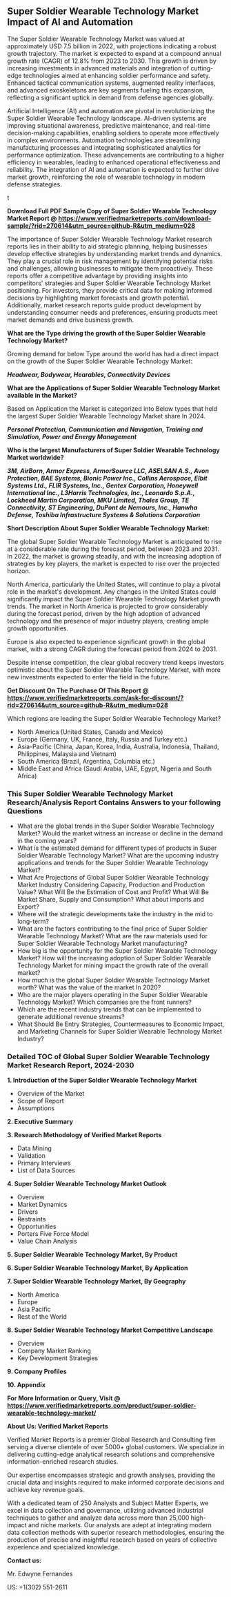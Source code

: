 <h2>Super Soldier Wearable Technology Market Impact of AI and Automation</h2><p>The Super Soldier Wearable Technology Market was valued at approximately USD 7.5 billion in 2022, with projections indicating a robust growth trajectory. The market is expected to expand at a compound annual growth rate (CAGR) of 12.8% from 2023 to 2030. This growth is driven by increasing investments in advanced materials and integration of cutting-edge technologies aimed at enhancing soldier performance and safety. Enhanced tactical communication systems, augmented reality interfaces, and advanced exoskeletons are key segments fueling this expansion, reflecting a significant uptick in demand from defense agencies globally.</p><p>Artificial Intelligence (AI) and automation are pivotal in revolutionizing the Super Soldier Wearable Technology landscape. AI-driven systems are improving situational awareness, predictive maintenance, and real-time decision-making capabilities, enabling soldiers to operate more effectively in complex environments. Automation technologies are streamlining manufacturing processes and integrating sophisticated analytics for performance optimization. These advancements are contributing to a higher efficiency in wearables, leading to enhanced operational effectiveness and reliability. The integration of AI and automation is expected to further drive market growth, reinforcing the role of wearable technology in modern defense strategies.</p>t</p><p id="" class=""><strong>Download Full PDF Sample Copy of Super Soldier Wearable Technology Market Report @ <a href="https://www.verifiedmarketreports.com/download-sample/?rid=270614&utm_source=github-R&utm_medium=028" target="_blank">https://www.verifiedmarketreports.com/download-sample/?rid=270614&utm_source=github-R&utm_medium=028</a></strong></p><p>The importance of&nbsp;Super Soldier Wearable Technology Market research reports lies in their ability to aid strategic planning, helping businesses develop effective strategies by understanding market trends and dynamics. They play a crucial role in risk management by identifying potential risks and challenges, allowing businesses to mitigate them proactively. These reports offer a competitive advantage by providing insights into competitors' strategies and Super Soldier Wearable Technology Market positioning. For investors, they provide critical data for making informed decisions by highlighting market forecasts and growth potential. Additionally, market research reports guide product development by understanding consumer needs and preferences, ensuring products meet market demands and drive business growth.</p><p><strong>What are the&nbsp;Type driving the growth of the Super Soldier Wearable Technology Market?</strong></p><p id="" class="">Growing demand for below Type around the world has had a direct impact on the growth of the Super Soldier Wearable Technology Market:</p><em><strong>Headwear, Bodywear, Hearables, Connectivity Devices</strong></em></p><strong>What are the&nbsp;Applications&nbsp;of Super Soldier Wearable Technology Market available in the Market?</strong></p><p id="" class="">Based on Application the Market is categorized into Below types that held the largest Super Soldier Wearable Technology Market share In 2024.</p><em><strong>Personal Protection, Communication and Navigation, Training and Simulation, Power and Energy Management</strong></em></p><strong>Who is the largest Manufacturers of Super Soldier Wearable Technology Market worldwide?</strong></p><p><em><strong>3M, AirBorn, Armor Express, ArmorSource LLC, ASELSAN A.S., Avon Protection, BAE Systems, Bionic Power Inc., Collins Aerospace, Elbit Systems Ltd., FLIR Systems, Inc., Gentex Corporation, Honeywell International Inc., L3Harris Technologies, Inc., Leonardo S.p.A., Lockheed Martin Corporation, MKU Limited, Thales Group, TE Connectivity, ST Engineering, DuPont de Nemours, Inc., Hanwha Defense, Toshiba Infrastructure Systems & Solutions Corporation</strong></em></p><p id="" class=""><strong>Short Description About Super Soldier Wearable Technology Market:</strong></p><p>The global Super Soldier Wearable Technology Market is anticipated to rise at a considerable rate during the forecast period, between 2023 and 2031. In 2022, the market is growing steadily, and with the increasing adoption of strategies by key players, the market is expected to rise over the projected horizon.</p><p>North America, particularly the United States, will continue to play a pivotal role in the market's development. Any changes in the United States could significantly impact the Super Soldier Wearable Technology Market growth trends. The market in North America is projected to grow considerably during the forecast period, driven by the high adoption of advanced technology and the presence of major industry players, creating ample growth opportunities.</p><p>Europe is also expected to experience significant growth in the global market, with a strong CAGR during the forecast period from 2024 to 2031.</p><p>Despite intense competition, the clear global recovery trend keeps investors optimistic about the Super Soldier Wearable Technology Market, with more new investments expected to enter the field in the future.</p><p id="" class=""><strong>Get Discount On The Purchase Of This Report @ <a href="https://www.verifiedmarketreports.com/ask-for-discount/?rid=270614&utm_source=github-R&utm_medium=028" target="_blank">https://www.verifiedmarketreports.com/ask-for-discount/?rid=270614&utm_source=github-R&utm_medium=028</a></strong></p>Which regions are leading the Super Soldier Wearable Technology Market?</p><ul><li>North America (United States, Canada and Mexico)</li><li>Europe (Germany, UK, France, Italy, Russia and Turkey etc.)</li><li>Asia-Pacific (China, Japan, Korea, India, Australia, Indonesia, Thailand, Philippines, Malaysia and Vietnam)</li><li>South America (Brazil, Argentina, Columbia etc.)</li><li>Middle East and Africa (Saudi Arabia, UAE, Egypt, Nigeria and South Africa)</li></ul><h3 id="" class="">This Super Soldier Wearable Technology Market Research/Analysis Report Contains Answers to your following Questions</h3><ul><li>What are the global trends in the Super Soldier Wearable Technology Market? Would the market witness an increase or decline in the demand in the coming years?</li><li>What is the estimated demand for different types of products in Super Soldier Wearable Technology Market? What are the upcoming industry applications and trends for the Super Soldier Wearable Technology Market?</li><li>What Are Projections of Global Super Soldier Wearable Technology Market Industry Considering Capacity, Production and Production Value? What Will Be the Estimation of Cost and Profit? What Will Be Market Share, Supply and Consumption? What about imports and Export?</li><li>Where will the strategic developments take the industry in the mid to long-term?</li><li>What are the factors contributing to the final price of Super Soldier Wearable Technology Market? What are the raw materials used for Super Soldier Wearable Technology Market manufacturing?</li><li>How big is the opportunity for the Super Soldier Wearable Technology Market? How will the increasing adoption of Super Soldier Wearable Technology Market for mining impact the growth rate of the overall market?</li><li>How much is the global Super Soldier Wearable Technology Market worth? What was the value of the market In 2020?</li><li>Who are the major players operating in the Super Soldier Wearable Technology Market? Which companies are the front runners?</li><li>Which are the recent industry trends that can be implemented to generate additional revenue streams?</li><li>What Should Be Entry Strategies, Countermeasures to Economic Impact, and Marketing Channels for Super Soldier Wearable Technology Market Industry?</li></ul><h3 id="" class="">Detailed TOC of Global Super Soldier Wearable Technology Market Research Report, 2024-2030</h3><p id="" class=""><strong>1. Introduction of the Super Soldier Wearable Technology Market</strong></p><ul><li>Overview of the Market</li><li>Scope of Report</li><li>Assumptions</li></ul><p id="" class=""><strong>2. Executive Summary</strong></p><p id="" class=""><strong>3. Research Methodology of Verified Market Reports</strong></p><ul><li>Data Mining</li><li>Validation</li><li>Primary Interviews</li><li>List of Data Sources</li></ul><p id="" class=""><strong>4. Super Soldier Wearable Technology Market Outlook</strong></p><ul><li>Overview</li><li>Market Dynamics</li><li>Drivers</li><li>Restraints</li><li>Opportunities</li><li>Porters Five Force Model</li><li>Value Chain Analysis</li></ul><p id="" class=""><strong>5. Super Soldier Wearable Technology Market, By Product</strong></p><p id="" class=""><strong>6. Super Soldier Wearable Technology Market, By Application</strong></p><p id="" class=""><strong>7. Super Soldier Wearable Technology Market, By Geography</strong></p><ul><li>North America</li><li>Europe</li><li>Asia Pacific</li><li>Rest of the World</li></ul><p id="" class=""><strong>8. Super Soldier Wearable Technology Market Competitive Landscape</strong></p><ul><li>Overview</li><li>Company Market Ranking</li><li>Key Development Strategies</li></ul><p id="" class=""><strong>9. Company Profiles</strong></p><p id="" class=""><strong>10. Appendix</strong></p><p id="" class=""><strong>For More Information or Query, Visit @ <a href="https://www.verifiedmarketreports.com/product/super-soldier-wearable-technology-market/" target="_blank">https://www.verifiedmarketreports.com/product/super-soldier-wearable-technology-market/</a></strong></p><p id="" class=""><strong>About Us: Verified Market Reports</strong></p><p id="" class="">Verified Market Reports is a premier Global Research and Consulting firm serving a diverse clientele of over 5000+ global customers. We specialize in delivering cutting-edge analytical research solutions and comprehensive information-enriched research studies.</p><p id="" class="">Our expertise encompasses strategic and growth analyses, providing the crucial data and insights required to make informed corporate decisions and achieve key revenue goals.</p><p id="" class="">With a dedicated team of 250 Analysts and Subject Matter Experts, we excel in data collection and governance, utilizing advanced industrial techniques to gather and analyze data across more than 25,000 high-impact and niche markets. Our analysts are adept at integrating modern data collection methods with superior research methodologies, ensuring the production of precise and insightful research based on years of collective experience and specialized knowledge.</p><p id="" class=""><strong>Contact us:</strong></p><p id="" class="">Mr. Edwyne Fernandes</p><p id="" class="">US: +1(302) 551-2611</p>